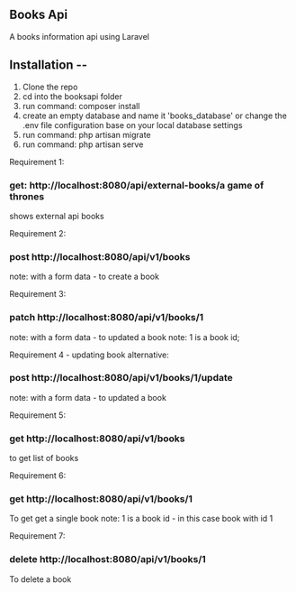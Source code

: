 
## Books Api
A books information api using Laravel

## Installation --

1. Clone the repo
2. cd into the booksapi folder
3. run command: composer install
4. create an empty database and name it 'books_database' or change the .env file configuration base on your local database settings
5. run command: php artisan migrate
6. run command: php artisan serve

Requirement 1:
### get: http://localhost:8080/api/external-books/a game of thrones
shows external api books

Requirement 2:
### post http://localhost:8080/api/v1/books
note: with a form data - to create a book

Requirement 3:
### patch http://localhost:8080/api/v1/books/1
note: with a form data - to updated a book
note: 1 is a book id;

Requirement 4 - updating book alternative:
### post http://localhost:8080/api/v1/books/1/update
note: with a form data - to updated a book

Requirement 5:
### get http://localhost:8080/api/v1/books
to get list of books

Requirement 6:
### get http://localhost:8080/api/v1/books/1
To get get a single book 
note: 1 is a book id - in this case book with id 1

Requirement 7:
### delete http://localhost:8080/api/v1/books/1
To delete a book
